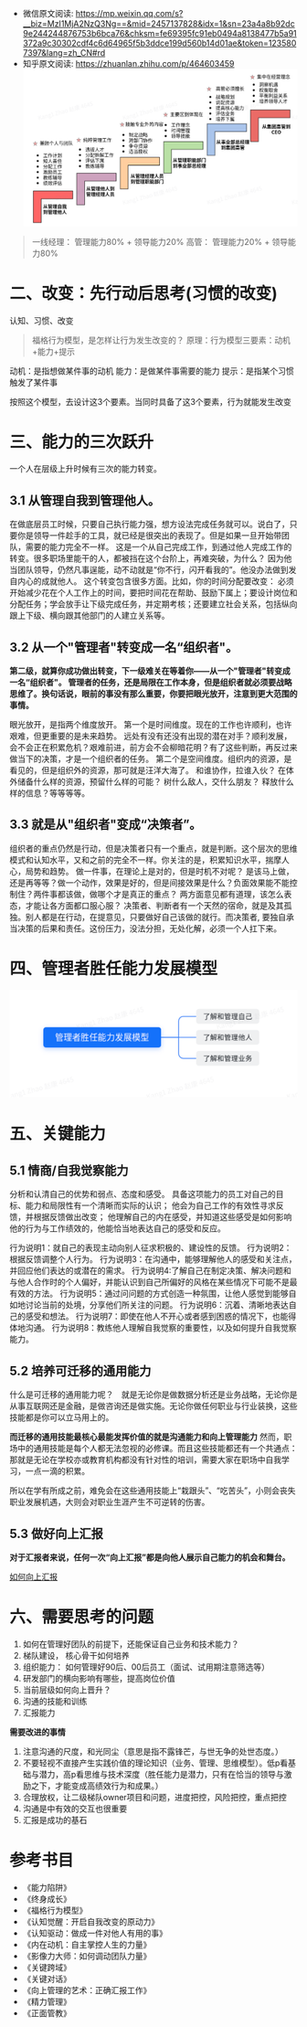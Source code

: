 <!--
 * @Author: your name
 * @Date: 2021-12-28 12:02:18
 * @LastEditTime: 2021-12-28 12:02:19
 * @LastEditors: Please set LastEditors
 * @Description: 打开koroFileHeader查看配置 进行设置: https://github.com/OBKoro1/koro1FileHeader/wiki/%E9%85%8D%E7%BD%AE
 * @FilePath: /personal_growth/领导梯队笔记.md
-->

- 微信原文阅读: https://mp.weixin.qq.com/s?__biz=MzI1MjA2NzQ3Ng==&mid=2457137828&idx=1&sn=23a4a8b92dc9e244244876753b6bca76&chksm=fe69395fc91eb0494a8138477b5a91372a9c30302cdf4c6d64965f5b3ddce199d560b14d01ae&token=1235807397&lang=zh_CN#rd
- 知乎原文阅读: https://zhuanlan.zhihu.com/p/464603459
![](./assets/leader.jpg)

> 一线经理： 管理能力80% + 领导能力20%
高管：        管理能力20%  + 领导能力80%


# 二、改变：先行动后思考(习惯的改变)
认知、习惯、改变
> 福格行为模型，是怎样让行为发生改变的？
原理：行为模型三要素：动机+能力+提示

动机：是指想做某件事的动机
能力：是做某件事需要的能力
提示：是指某个习惯触发了某件事
 
按照这个模型，去设计这3个要素。当同时具备了这3个要素，行为就能发生改变

# 三、能力的三次跃升
一个人在层级上升时候有三次的能力转变。

## 3.1 从管理自我到管理他人。

在做底层员工时候，只要自己执行能力强，想方设法完成任务就可以。说白了，只要你是领导一件趁手的工具，就已经是很突出的表现了。但是如果一旦开始带团队，需要的能力完全不一样。 这是一个从自己完成工作，到通过他人完成工作的转变。很多职场里能干的人，都被挡在这个台阶上，再难突破，为什么？
因为他当团队领导，仍然凡事逞能，动不动就是“你不行，闪开看我的”。他没办法做到发自内心的成就他人。
这个转变包含很多方面。比如，你的时间分配要改变： 必须开始减少花在个人工作上的时间，要把时间花在帮助、鼓励下属上；要设计岗位和分配任务；学会放手让下级完成任务，并定期考核；还要建立社会关系，包括纵向跟上下级、横向跟其他部门的人建立关系等。

## 3.2 从一个"管理者"转变成一名“组织者"。

**第二级，就算你成功做出转变，下一级难关在等着你——从一个"管理者"转变成一名“组织者"。
管理者的任务，还是局限在工作本身，但是组织者就必须要战略思维了。换句话说，眼前的事没有那么重要，你要把眼光放开，注意到更大范围的事情。** 

眼光放开，是指两个维度放开。
第一个是时间维度。现在的工作也许顺利，也许艰难，但更重要的是未来趋势。
远处有没有还没有出现的潜在对手？顺利发展，会不会正在积累危机？艰难前进，前方会不会柳暗花明？有了这些判断，再反过来做当下的决策，才是一个组织者的任务。
第二个是空间维度。组织内的资源，是看见的，但是组织外的资源，那可就是汪洋大海了。
和谁协作，拉谁入伙？ 在体外储备什么样的资源，预留什么样的可能？ 树什么敌人，交什么朋友？ 释放什么样的信息？等等等等。

## 3.3 就是从"组织者"变成“决策者”。
组织者的重点仍然是行动，但是决策者只有一个重点，就是判断。这个层次的思维模式和认知水平，又和之前的完全不一样。你关注的是，积累知识水平，揣摩人心，局势和趋势。
做一件事，在理论上是对的，但是时机不对呢？ 是该马上做，还是再等等？做一个动作，效果是好的，但是间接效果是什么？负面效果能不能控制住？两件事都该做，做哪个才是真正的重点？ 两方面意见都有道理，该怎么表态，才能让各方面都口服心服？
决策者、判断者有一个天然的宿命，就是及其孤独。别人都是在行动，在提意见，只要做好自己该做的就行。而决策者, 要独自承当决策的后果和责任。这份压力，没法分担，无处化解，必须一个人扛下来。

# 四、管理者胜任能力发展模型

![](./assets/model.png)

# 五、关键能力
## 5.1 情商/自我觉察能力
分析和认清自己的优势和弱点、态度和感受。
具备这项能力的员工对自己的目标、能力和局限性有一个清晰而实际的认识；
他会为自己工作的有效性寻求反馈，并根据反馈做出改变；
他理解自己的内在感受，并知道这些感受是如何影响他的行为与工作绩效的，他能恰当地表达自己的感受和反应。

行为说明1：就自己的表现主动向别人征求积极的、建设性的反馈。
行为说明2：根据反馈调整个人行为。
行为说明3：在沟通中，能够理解他人的感受和关注点，并回应他们表达的或潜在的需求。
行为说明4:了解自己在制定决策、解决问题和与他人合作时的个人偏好，并能认识到自己所偏好的风格在某些情况下可能不是最有效的方法。
行为说明5：通过问问题的方式创造一种氛围，让他人感觉到能够自如地讨论当前的处境，分享他们所关注的问题。
行为说明6：沉着、清晰地表达自己的感受和想法。
行为说明7：即使在他人不开心或者感到困惑的情况下，也能得体地沟通。
行为说明8：教练他人理解自我觉察的重要性，以及如何提升自我觉察能力。
## 5.2 培养可迁移的通用能力

什么是可迁移的通用能力呢？　就是无论你是做数据分析还是业务战略，无论你是从事互联网还是金融，是做咨询还是做实施。无论你做任何职业与行业装换，这些技能都是你可以立马用上的。

**而迁移的通用技能最核心最能发挥价值的就是沟通能力和向上管理能力**
然而，职场中的通用技能是每个人都无法忽视的必修课。而且这些技能都还有一个共通点：那就是无论在学校亦或教育机构都没有针对性的培训，需要大家在职场中自我学习，一点一滴的积累。

所以在学有所成之前，难免会在这些通用技能上“栽跟头”、“吃苦头”，小则会丧失职业发展机遇，大则会对职业生涯产生不可逆转的伤害。

## 5.3 做好向上汇报
**对于汇报者来说，任何一次“向上汇报”都是向他人展示自己能力的机会和舞台。**

[如何向上汇报](https://mp.weixin.qq.com/s/wNfWzvhlS1o-YvrQ9uVUfQ)


# 六、需要思考的问题
1. 如何在管理好团队的前提下，还能保证自己业务和技术能力？
2. 梯队建设， 核心骨干如何培养
3. 组织能力： 如何管理好90后、00后员工（面试、试用期注意筛选等）
4. 研发部门的横向影响有哪些，提高岗位价值
5. 当前层级如何向上晋升？
6. 沟通的技能和训练
7. 汇报能力

**需要改进的事情**
1. 注意沟通的尺度，和光同尘（意思是指不露锋芒，与世无争的处世态度。）
2. 不要轻视不直接产生实践价值的理论知识（业务、管理、思维模型）。低p看基础与潜力，高p看思维与技术深度（胜任能力是潜力，只有在恰当的领导与激励之下，才能变成高绩效行为和成果。）
3. 合理放权，让二级梯队owner项目和问题，进度把控，风险把控，重点把控
4. 沟通是中有效的交互也很重要
5. 汇报是成功的基石

# 参考书目
- 《能力陷阱》
- 《终身成长》
- 《福格行为模型》
- 《认知觉醒：开启自我改变的原动力》 
- 《认知驱动：做成一件对他人有用的事》
- 《内在动机：自主掌控人生的力量》
- 《影像力大师：如何调动团队力量》
- 《关键跨域》
- 《关键对话》
- 《向上管理的艺术：正确汇报工作》
- 《精力管理》
- 《正面管教》
